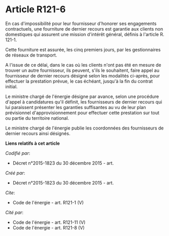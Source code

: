 # Article R121-6

En cas d'impossibilité pour leur fournisseur d'honorer ses engagements contractuels, une fourniture de dernier recours est
garantie aux clients non domestiques qui assurent une mission d'intérêt général, définis à l'article R. 121-1. 

Cette fourniture est assurée, les cinq premiers jours, par les gestionnaires de réseaux de transport. 

A l'issue de ce délai, dans le cas où les clients n'ont pas été en mesure de trouver un autre fournisseur, ils peuvent, s'ils
le souhaitent, faire appel au fournisseur de dernier recours désigné selon les modalités ci-après, pour effectuer la
prestation prévue, le cas échéant, jusqu'à la fin du contrat initial. 

Le ministre chargé de l'énergie désigne par avance, selon une procédure d'appel à candidatures qu'il définit, les
fournisseurs de dernier recours qui lui paraissent présenter les garanties suffisantes au vu de leur plan prévisionnel
d'approvisionnement pour effectuer cette prestation sur tout ou partie du territoire national. 

Le ministre chargé de l'énergie publie les coordonnées des fournisseurs de dernier recours ainsi désignés.

**Liens relatifs à cet article**

_Codifié par_:

  - Décret n°2015-1823 du 30 décembre 2015 - art.

_Créé par_:

  - Décret n°2015-1823 du 30 décembre 2015 - art.

_Cite_:

  - Code de l'énergie - art. R121-1 (V)

_Cité par_:

  - Code de l'énergie - art. R121-11 (V)
  - Code de l'énergie - art. R121-8 (V)
